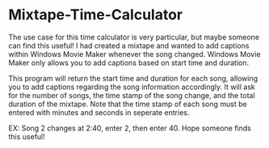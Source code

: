 # Mixtape-Time-Calculator

The use case for this time calculator is very particular, but maybe someone can find this useful! I had created a mixtape and wanted to add captions within Windows Movie Maker whenever the song changed. Windows Movie Maker only allows you to add captions based on start time and duration.
  
This program will return the start time and duration for each song, allowing you to add captions regarding the song information accordingly. It will ask for the number of songs, the time stamp of the song change, and the total duration of the mixtape. Note that the time stamp of each song must be entered with minutes and seconds in seperate entries. 
  
  EX: Song 2 changes at 2:40, enter 2, then enter 40. Hope someone finds this useful!
